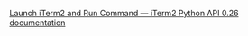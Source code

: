  [Launch iTerm2 and Run Command — iTerm2 Python API 0.26 documentation](https://iterm2.com/python-api/examples/launch_and_run.html) 
